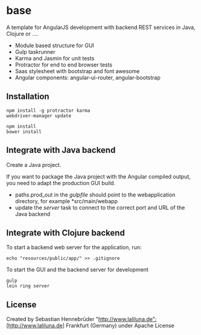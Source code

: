 # base

A template for AngularJS development with backend REST services in Java, Clojure or ....

- Module based structure for GUI
- Gulp taskrunner
- Karma and Jasmin for unit tests
- Protractor for end to end browser tests
- Saas stylesheet with bootstrap and font awesome
- Angular components: angular-ui-router, angular-bootstrap

## Installation

    npm install -g protractor karma
    webdriver-manager update
    
    npm install
    bower install


## Integrate with Java backend

Create a Java project. 

If you want to package the Java project with the Angular compiled output, you need to adapt the production GUI build.

- paths.prod_out in the *gulpfile* should point to the webapplication directory, for example *src/main/webapp
- update the *server* task to connect to the correct port and URL of the Java backend
    
## Integrate with Clojure backend    

To start a backend web server for the application, run:

    echo "resources/public/app/" >> .gitignore
    
    
To start the GUI and the backend server for development
    
    gulp
    lein ring server

## License

Created by Sebastian Hennebr&uuml;der "http://www.laliluna.de":[http://www.laliluna.de] Frankfurt (Germany) under Apache License
